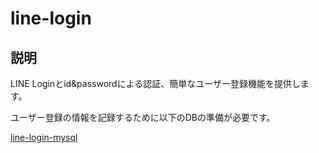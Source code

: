 # line-login


## 説明
LINE Loginとid&passwordによる認証、簡単なユーザー登録機能を提供します。

ユーザー登録の情報を記録するために以下のDBの準備が必要です。

[line-login-mysql](https://github.com/dx-junkyard/line-login-mysql/tree/main#line-login-mysql)
